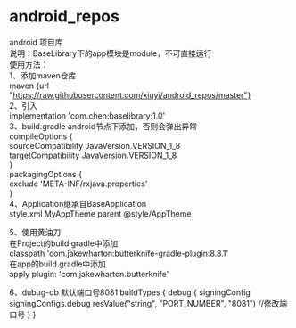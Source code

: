 # android_repos
android 项目库<br/>
说明：BaseLibrary下的app模块是module，不可直接运行<br/>
使用方法：<br/>
1、添加maven仓库<br/>
maven {url "https://raw.githubusercontent.com/xiuyi/android_repos/master"}<br/>
2、引入<br/>
implementation 'com.chen:baselibrary:1.0'<br/>
3、build.gradle android节点下添加，否则会弹出异常<br/>
    compileOptions {<br/>
        sourceCompatibility JavaVersion.VERSION_1_8<br/>
        targetCompatibility JavaVersion.VERSION_1_8<br/>
    }<br/>
    packagingOptions {<br/>
        exclude 'META-INF/rxjava.properties'<br/>
    }<br/>
4、Application继承自BaseApplication<br/>
   style.xml MyAppTheme parent @style/AppTheme<br/>

5、使用黄油刀<br/>
在Project的build.gradle中添加<br/>
classpath 'com.jakewharton:butterknife-gradle-plugin:8.8.1'<br/>
在app的build.gradle中添加<br/>
apply plugin: 'com.jakewharton.butterknife'<br/>

6、dubug-db 默认端口号8081
buildTypes {
        debug {
            signingConfig signingConfigs.debug
            resValue("string", "PORT_NUMBER", "8081") //修改端口号
        }
    }
